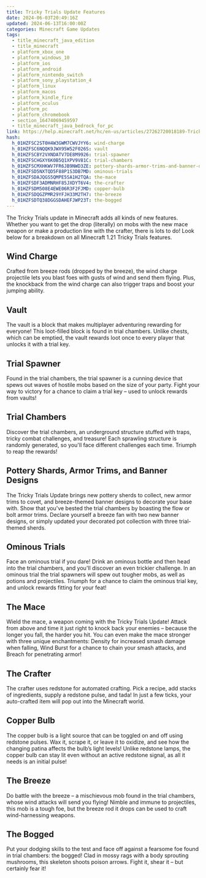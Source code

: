 ```yaml
---
title: Tricky Trials Update Features
date: 2024-06-03T20:49:16Z
updated: 2024-06-13T16:00:00Z
categories: Minecraft Game Updates
tags:
  - title_minecraft_java_edition
  - title_minecraft
  - platform_xbox_one
  - platform_windows_10
  - platform_ios
  - platform_android
  - platform_nintendo_switch
  - platform_sony_playstation_4
  - platform_linux
  - platform_macos
  - platform_kindle_fire
  - platform_oculus
  - platform_pc
  - platform_chromebook
  - section_16474069459597
  - title_minecraft_java_bedrock_for_pc
link: https://help.minecraft.net/hc/en-us/articles/27262720018189-Tricky-Trials-Update-Features
hash:
  h_01HZFSC2ST0H4W3GWM7CWVJYY6: wind-charge
  h_01HZFSC6NQQK9JWX95W52F026S: vault
  h_01HZFSCBY2VXNDATV7DE8M9926: trial-spawner
  h_01HZFSCHGXY6K0B5Q1XPV9V81C: trial-chambers
  h_01HZFSCMXHKWV7FR6JB9NWD3ZE: pottery-shards-armor-trims-and-banner-designs
  h_01HZFSD5NXTQD5F88P1S3DB7MD: ominous-trials
  h_01HZFSDAJQGS5QMPE5SA1H2TQA: the-mace
  h_01HZFSDF3ADMNRHF85JXDYT6V4: the-crafter
  h_01HZFSDM508E4EWE06R3F2FJMD: copper-bulb
  h_01HZFSDQGZPMR29YFJH33M2TH7: the-breeze
  h_01HZFSDTQ38DGGSDAHEFJWP23T: the-bogged
---
```


The Tricky Trials update in Minecraft adds all kinds of new features. Whether you want to get the drop (literally) on mobs with the new mace weapon or make a production line with the crafter, there is lots to do! Look below for a breakdown on all Minecraft 1.21 Tricky Trials features.

## Wind Charge

Crafted from breeze rods (dropped by the breeze), the wind charge projectile lets you blast foes with gusts of wind and send them flying. Plus, the knockback from the wind charge can also trigger traps and boost your jumping ability.

## Vault

The vault is a block that makes multiplayer adventuring rewarding for everyone! This loot-filled block is found in trial chambers. Unlike chests, which can be emptied, the vault rewards loot once to every player that unlocks it with a trial key.

## Trial Spawner

Found in the trial chambers, the trial spawner is a cunning device that spews out waves of hostile mobs based on the size of your party. Fight your way to victory for a chance to claim a trial key – used to unlock rewards from vaults!

## Trial Chambers

Discover the trial chambers, an underground structure stuffed with traps, tricky combat challenges, and treasure! Each sprawling structure is randomly generated, so you'll face different challenges each time. Triumph to reap the rewards!

## Pottery Shards, Armor Trims, and Banner Designs

The Tricky Trials Update brings new pottery sherds to collect, new armor trims to covet, and breeze-themed banner designs to decorate your base with. Show that you've bested the trial chambers by boasting the flow or bolt armor trims. Declare yourself a breeze fan with two new banner designs, or simply updated your decorated pot collection with three trial-themed sherds.

## Ominous Trials

Face an ominous trial if you dare! Drink an ominous bottle and then head into the trial chambers, and you'll discover an even trickier challenge. In an ominous trial the trial spawners will spew out tougher mobs, as well as potions and projectiles. Triumph for a chance to claim the ominous trial key, and unlock rewards fitting for your feat!

## The Mace

Wield the mace, a weapon coming with the Tricky Trials Update! Attack from above and time it just right to knock back your enemies – because the longer you fall, the harder you hit. You can even make the mace stronger with three unique enchantments: Density for increased smash damage when falling, Wind Burst for a chance to chain your smash attacks, and Breach for penetrating armor!

## The Crafter

The crafter uses redstone for automated crafting. Pick a recipe, add stacks of ingredients, supply a redstone pulse, and tada! In just a few ticks, your auto-crafted item will pop out into the Minecraft world.

## Copper Bulb

The copper bulb is a light source that can be toggled on and off using redstone pulses. Wax it, scrape it, or leave it to oxidize, and see how the changing patina affects the bulb’s light levels! Unlike redstone lamps, the copper bulb can stay lit even without an active redstone signal, as all it needs is an initial pulse!

## The Breeze

Do battle with the breeze – a mischievous mob found in the trial chambers, whose wind attacks will send you flying! Nimble and immune to projectiles, this mob is a tough foe, but the breeze rod it drops can be used to craft wind-harnessing weapons.

## The Bogged

Put your dodging skills to the test and face off against a fearsome foe found in trial chambers: the bogged! Clad in mossy rags with a body sprouting mushrooms, this skeleton shoots poison arrows. Fight it, shear it – but certainly fear it!
